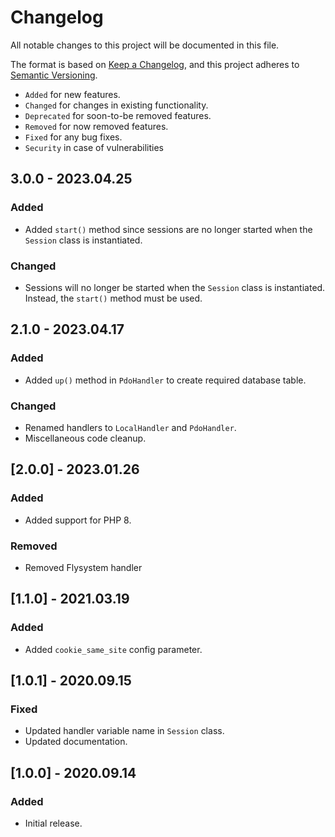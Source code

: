 # Changelog

All notable changes to this project will be documented in this file.

The format is based on [Keep a Changelog](https://keepachangelog.com/en/1.0.0/),
and this project adheres to [Semantic Versioning](https://semver.org/spec/v2.0.0.html).

- `Added` for new features.
- `Changed` for changes in existing functionality.
- `Deprecated` for soon-to-be removed features.
- `Removed` for now removed features.
- `Fixed` for any bug fixes.
- `Security` in case of vulnerabilities

## 3.0.0 - 2023.04.25

### Added

- Added `start()` method since sessions are no longer started when the `Session` class is instantiated.

### Changed

- Sessions will no longer be started when the `Session` class is instantiated. Instead, the `start()` method must be used.

## 2.1.0 - 2023.04.17

### Added

- Added `up()` method in `PdoHandler` to create required database table.

### Changed

- Renamed handlers to `LocalHandler` and `PdoHandler`.
- Miscellaneous code cleanup.

## [2.0.0] - 2023.01.26

### Added

- Added support for PHP 8.

### Removed

- Removed Flysystem handler

## [1.1.0] - 2021.03.19

### Added

- Added `cookie_same_site` config parameter.

## [1.0.1] - 2020.09.15

### Fixed

- Updated handler variable name in `Session` class.
- Updated documentation.

## [1.0.0] - 2020.09.14

### Added

- Initial release.
